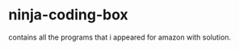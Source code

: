 ninja-coding-box
================

contains all the programs that i appeared for amazon with solution.
